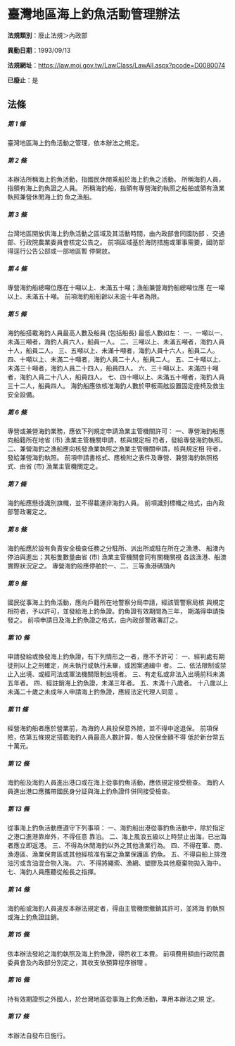 # 臺灣地區海上釣魚活動管理辦法

**法規類別**：廢止法規＞內政部

**異動日期**：1993/09/13  

**法規網址**：https://law.moj.gov.tw/LawClass/LawAll.aspx?pcode=D0080074

**已廢止**：是



## 法條
##### 第 1 條
臺灣地區海上釣魚活動之管理，依本辦法之規定。


##### 第 2 條
本辦法所稱海上釣魚活動，指國民休閒乘船於海上釣魚之活動。
所稱海釣人員，指領有海上釣魚證之人員。
所稱海釣船，指領有專營海釣執照之船舶或領有漁業執照兼營休閒海上釣
魚之漁船。


##### 第 3 條
台灣地區開放供海上釣魚活動之區域及其活動時間，由內政部會同國防部
、交通部、行政院農業委員會核定公告之。
前項區域基於海防措施或軍事需要，國防部得逕行公告公部或一部地區暫
停開放。


##### 第 4 條
專營海釣船總噸位應在十噸以上、未滿五十噸；漁船兼營海釣船總噸位應
在一噸以上、未滿五十噸。
前項海釣船船齡以未逾十年者為限。


##### 第 5 條
海釣船搭載海釣人員最高人數及船員 (包括船長) 最低人數如左：
一、一噸以一、未滿三噸者，海釣人員六人，船員一人。
二、三噸以上、未滿五噸者，海釣人員十人，船員二人。
三、五噸以上、未滿十噸者，海釣人員十六人，船員二人。
四、十噸以上、未滿二十噸者，海釣人員二十人，船員二人。
五、二十噸以上、未滿三十噸者，海釣人員二十四人，船員四人。
六、三十噸以上、未滿四十噸者，海釣人員二十八人，船員四人。
七、四十噸以上、未滿五十噸者，海釣人員三十二人，船員四人。
海釣船應依核准海釣人數於甲板兩舷設置固定座椅及救生安全設備。


##### 第 6 條
專營或兼營海釣業務，應依下列規定申請漁業主管機關許可：
一、專營海釣船應向船籍所在地省 (市) 漁業主管機關申請，核與規定相
    符者，發給專營海釣執照。
二、兼營海釣之漁船應向核發漁業執照之漁業主管機關申請，核與規定相
    符者，發給兼營海釣執照。
前項申請書格式、應檢附之表件及專營、兼營海釣執照格式、由省 (市)
漁業主管機關定之。


##### 第 7 條
海釣船應懸掛識別旗幟，並不得載運非海釣人員。
前項識別標幟之格式，由內政部警政署定之。


##### 第 8 條
海釣船應於設有負責安全檢查任務之分駐所、派出所或駐在所在之漁港、
船澳內停泊與進出；其船隻數量由省 (市) 漁業主管機關會同有關機關視
各該漁港、船澳實際狀況定之。
專營海釣般應停舶於一、二、三等漁港碼頭內


##### 第 9 條
國民從事海上釣魚活動，應向戶籍所在地警察分局申請，經該管警察局核
與規定相符者，予以許可，並發給海上釣魚證。釣魚證有效期間為三年，
期滿得申請換發之。
前項申請日及海上釣魚證之格式，由內政部警政署訂之。


##### 第 10 條
申請發給或換發海上釣魚證，有下列情形之一者，應不予許可：
一、經判處有期徒刑以上之刑確定，尚未執行或執行未畢，或因案通緝中
    者。
二、依法限制或禁止入出境、或經司法或軍法機關限制出境者。
三、有走私或非法入出境前科未滿五年者。
四、經註銷海上釣魚證，未滿三年者。
五、未滿十八歲者。
十八歲以上未滿二十歲之未成年人申請海上釣魚證，應經法定代理人同意
。


##### 第 11 條
經營海釣船者應於營業前，為海釣人員投保意外險，並不得中途退保。
前項保險，依第五條規定搭載海釣人員最高人數計算，每人投保金額不得
低於新台幣五十萬元。


##### 第 12 條
海釣船及海釣人員進出港口或在海上從事釣魚活動，應依規定接受檢查。
海釣人員進出港口應攜帶國民身分証與海上釣魚證件併同接受檢查。


##### 第 13 條
從事海上釣魚活動應遵守下列事項：
一、海釣船出港從事釣魚活動中，除於指定之港口進港靠岸外，不得任意
    靠泊。
二、海上風浪五級以上時禁止出海，已出海者應立即返港。
三、不得為休閒海釣以外之其他漁業行為。
四、不得在軍、商、漁港區、漁業保育區或其他經核准有案之漁業保護區
    釣魚。
五、不得自船上排洩油污或含油混合物入海。
六、不得將繩索、漁網、塑膠及其他廢棄物拋入海中。
七、海釣人員應聽從船長之指揮。


##### 第 14 條
海釣船或海釣人員違反本辦法規定者，得由主管機關撤銷其許可，並將海
釣執照或海上釣魚證註銷。


##### 第 15 條
依本辦法發給之海釣執照及海上釣魚證，得酌收工本費。
前項費用額由行政院農委員會及內政部分別定之，其收支依預算程序辦理
。


##### 第 16 條
持有效期證照之外國人，於台灣地區從事海上釣魚活動，準用本辦法之規
定。


##### 第 17 條
本辦法自發布日施行。



